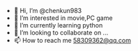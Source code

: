 - 👋 Hi, I’m @chenkun983
- 👀 I’m interested in movie,PC game
- 🌱 I’m currently learning python
- 💞️ I’m looking to collaborate on ...
- 📫 How to reach me 58309362@qq.com

<!---
chenkun983/chenkun983 is a ✨ special ✨ repository because its `README.md` (this file) appears on your GitHub profile.
You can click the Preview link to take a look at your changes.
--->
